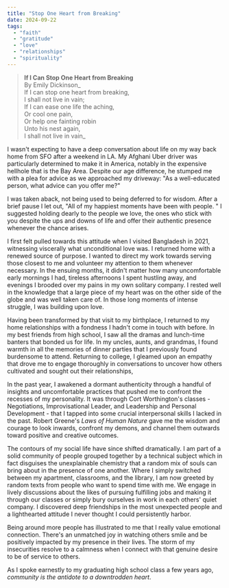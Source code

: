 ```yaml
---
title: "Stop One Heart from Breaking"
date: 2024-09-22
tags: 
  - "faith"
  - "gratitude"
  - "love"
  - "relationships"
  - "spirituality"
---
```


> **If I Can Stop One Heart from Breaking**  
> By Emily Dickinson_  
> If I can stop one heart from breaking,  
> I shall not live in vain;  
> If I can ease one life the aching,  
> Or cool one pain,  
> Or help one fainting robin  
> Unto his nest again,  
> I shall not live in vain_

I wasn't expecting to have a deep conversation about life on my way back home from SFO after a weekend in LA. My Afghani Uber driver was particularly determined to make it in America, notably in the expensive hellhole that is the Bay Area. Despite our age difference, he stumped me with a plea for advice as we approached my driveway: "As a well-educated person, what advice can you offer me?"

I was taken aback, not being used to being deferred to for wisdom. After a brief pause I let out, "All of my happiest moments have been with people. " I suggested holding dearly to the people we love, the ones who stick with you despite the ups and downs of life and offer their authentic presence whenever the chance arises.

I first felt pulled towards this attitude when I visited Bangladesh in 2021, witnessing viscerally what unconditional love was. I returned home with a renewed source of purpose. I wanted to direct my work towards serving those closest to me and volunteer my attention to them whenever necessary. In the ensuing months, it didn't matter how many uncomfortable early mornings I had, tireless afternoons I spent hustling away, and evenings I brooded over my pains in my own solitary company. I rested well in the knowledge that a large piece of my heart was on the other side of the globe and was well taken care of. In those long moments of intense struggle, I was building upon love.

Having been transformed by that visit to my birthplace, I returned to my home relationships with a fondness I hadn't come in touch with before. In my best friends from high school, I saw all the dramas and lunch-time banters that bonded us for life. In my uncles, aunts, and grandmas, I found warmth in all the memories of dinner parties that I previously found burdensome to attend. Returning to college, I gleamed upon an empathy that drove me to engage thoroughly in conversations to uncover how others cultivated and sought out their relationships,

In the past year, I awakened a dormant authenticity through a handful of insights and uncomfortable practices that pushed me to confront the recesses of my personality. It was through Cort Worthington's classes - Negotiations, Improvisational Leader, and Leadership and Personal Development - that I tapped into some crucial interpersonal skills I lacked in the past. Robert Greene's _Laws of Human Nature_ gave me the wisdom and courage to look inwards, confront my demons, and channel them outwards toward positive and creative outcomes.

The contours of my social life have since shifted dramatically. I am part of a solid community of people grouped together by a technical subject which in fact disguises the unexplainable chemistry that a random mix of souls can bring about in the presence of one another. Where I simply switched between my apartment, classrooms, and the library, I am now greeted by random texts from people who want to spend time with me. We engage in lively discussions about the likes of pursuing fulfilling jobs and making it through our classes or simply bury ourselves in work in each others' quiet company. I discovered deep friendships in the most unexpected people and a lighthearted attitude I never thought I could persistently harbor.

Being around more people has illustrated to me that I really value emotional connection. There's an unmatched joy in watching others smile and be positively impacted by my presence in their lives. The storm of my insecurities resolve to a calmness when I connect with that genuine desire to be of service to others.

As I spoke earnestly to my graduating high school class a few years ago, _community is the antidote to a downtrodden heart_.
